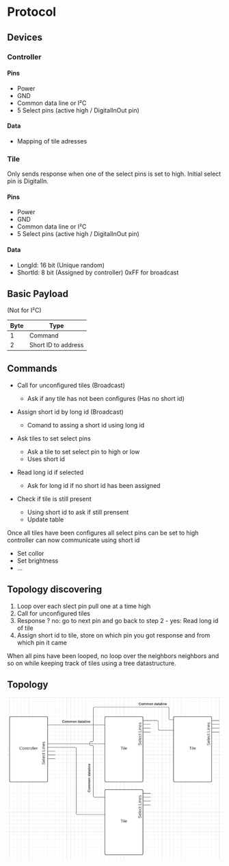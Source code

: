 # Protocol

## Devices

### Controller
#### Pins
- Power
- GND
- Common data line or I²C
- 5 Select pins (active high / DigitalInOut pin)

#### Data
- Mapping of tile adresses


### Tile
Only sends response when one of the select pins is set to high.
Initial select pin is DigitalIn.

#### Pins
- Power
- GND
- Common data line or I²C
- 5 Select pins (active high / DigitalInOut pin)

#### Data
- LongId: 16 bit (Unique random)
- ShortId: 8 bit (Assigned by controller) 0xFF for broadcast

## Basic Payload

(Not for I²C)

| Byte |        Type        |
|------|--------------------|
|  1   |       Command      |
|  2   |Short ID to address |

## Commands
- Call for unconfigured tiles (Broadcast)
  - Ask if any tile has not been configures (Has no short id)

- Assign short id by long id (Broadcast)
  - Comand to assing a short id using long id

- Ask tiles to set select pins
  - Ask a tile to set select pin to high or low
  - Uses short id

- Read long id if selected
  - Ask for long id if no short id has been assigned

- Check if tile is still present
  - Using short id to ask if still prensent
  - Update table

Once all tiles have been configures all select pins can be set to high controller can now communicate using short id

- Set collor
- Set brightness
- ...

## Topology discovering

1. Loop over each slect pin pull one at a time high
2. Call for unconfigured tiles
3. Response ? no: go to next pin and go back to step 2 - yes: Read long id of tile
4. Assign short id to tile, store on which pin you got response and from which pin it came

When all pins have been looped, no loop over the neighbors neighbors and so on while keeping track of tiles using a tree datastructure.



## Topology

<img src="./img/Topo.png">
